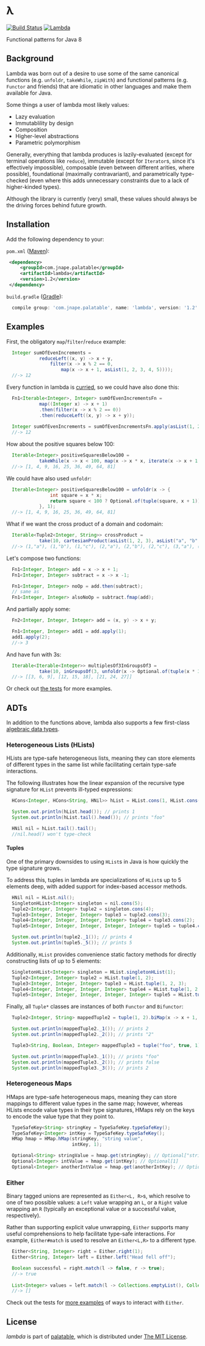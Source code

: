 λ
======
[![Build Status](https://travis-ci.org/palatable/lambda.svg)](https://travis-ci.org/palatable/lambda)
[![Lambda](https://img.shields.io/maven-central/v/com.jnape.palatable/lambda.svg?maxAge=2592000)](http://search.maven.org/#search%7Cga%7C1%7Ccom.jnape.palatable.lambda)

Functional patterns for Java 8

Background
----------

Lambda was born out of a desire to use some of the same canonical functions (e.g. `unfoldr`, `takeWhile`, `zipWith`) and functional patterns (e.g. `Functor` and friends) that are idiomatic in other languages and make them available for Java.

Some things a user of lambda most likely values:

- Lazy evaluation
- Immutablility by design
- Composition
- Higher-level abstractions
- Parametric polymorphism

Generally, everything that lambda produces is lazily-evaluated (except for terminal operations like `reduce`), immutable (except for `Iterator`s, since it's effectively impossible), composable (even between different arities, where possible), foundational (maximally contravariant), and parametrically type-checked (even where this adds unnecessary constraints due to a lack of higher-kinded types).

Although the library is currently (very) small, these values should always be the driving forces behind future growth.

Installation
------------

Add the following dependency to your:
 
`pom.xml` ([Maven](https://maven.apache.org/guides/introduction/introduction-to-dependency-mechanism.html)):
 
```xml
 <dependency>
     <groupId>com.jnape.palatable</groupId>
     <artifactId>lambda</artifactId>
     <version>1.2</version>
 </dependency>
```
 
`build.gradle` ([Gradle](https://docs.gradle.org/current/userguide/dependency_management.html)):
 
```gradle
  compile group: 'com.jnape.palatable', name: 'lambda', version: '1.2'
```
  

Examples
--------

First, the obligatory `map`/`filter`/`reduce` example:
```Java
  Integer sumOfEvenIncrements =
            reduceLeft((x, y) -> x + y,
                filter(x -> x % 2 == 0,
                    map(x -> x + 1, asList(1, 2, 3, 4, 5))));
  //-> 12
```

Every function in lambda is [curried](https://www.wikiwand.com/en/Currying), so we could have also done this:
```Java
  Fn1<Iterable<Integer>, Integer> sumOfEvenIncrementsFn =
            map((Integer x) -> x + 1)
            .then(filter(x -> x % 2 == 0))
            .then(reduceLeft((x, y) -> x + y));
  
  Integer sumOfEvenIncrements = sumOfEvenIncrementsFn.apply(asList(1, 2, 3, 4, 5));
  //-> 12
```

How about the positive squares below 100:

```Java
  Iterable<Integer> positiveSquaresBelow100 =
            takeWhile(x -> x < 100, map(x -> x * x, iterate(x -> x + 1, 1)));
  //-> [1, 4, 9, 16, 25, 36, 49, 64, 81]
```

We could have also used `unfoldr`:

```Java
  Iterable<Integer> positiveSquaresBelow100 = unfoldr(x -> {
                int square = x * x;
                return square < 100 ? Optional.of(tuple(square, x + 1)) : Optional.empty();
            }, 1);
  //-> [1, 4, 9, 16, 25, 36, 49, 64, 81]
```

What if we want the cross product of a domain and codomain:

```Java
  Iterable<Tuple2<Integer, String>> crossProduct =
            take(10, cartesianProduct(asList(1, 2, 3), asList("a", "b", "c")));
  //-> (1,"a"), (1,"b"), (1,"c"), (2,"a"), (2,"b"), (2,"c"), (3,"a"), (3,"b"), (3,"c")
```

Let's compose two functions:

```Java
  Fn1<Integer, Integer> add = x -> x + 1;
  Fn1<Integer, Integer> subtract = x -> x -1;

  Fn1<Integer, Integer> noOp = add.then(subtract);
  // same as
  Fn1<Integer, Integer> alsoNoOp = subtract.fmap(add);
```

And partially apply some:

```Java
  Fn2<Integer, Integer, Integer> add = (x, y) -> x + y;

  Fn1<Integer, Integer> add1 = add.apply(1);
  add1.apply(2);
  //-> 3
```

And have fun with 3s:

```Java
  Iterable<Iterable<Integer>> multiplesOf3InGroupsOf3 =
            take(10, inGroupsOf(3, unfoldr(x -> Optional.of(tuple(x * 3, x + 1)), 1)));
  //-> [[3, 6, 9], [12, 15, 18], [21, 24, 27]]
```

Or check out [the tests](https://github.com/palatable/lambda/tree/master/src/test/java/com/jnape/palatable/lambda/functions/builtin) for more examples.

ADTs
----

In addition to the functions above, lambda also supports a few first-class [algebraic data types](https://www.wikiwand.com/en/Algebraic_data_type).

### Heterogeneous Lists (HLists)

HLists are type-safe heterogeneous lists, meaning they can store elements of different types in the same list while facilitating certain type-safe interactions.

The following illustrates how the linear expansion of the recursive type signature for `HList` prevents ill-typed expressions:

```Java
  HCons<Integer, HCons<String, HNil>> hList = HList.cons(1, HList.cons("foo", HList.nil()));

  System.out.println(hList.head()); // prints 1
  System.out.println(hList.tail().head()); // prints "foo"

  HNil nil = hList.tail().tail();
  //nil.head() won't type-check
```

#### Tuples

One of the primary downsides to using `HList`s in Java is how quickly the type signature grows.

To address this, tuples in lambda are specializations of `HList`s up to 5 elements deep, with added support for index-based accessor methods.

```Java
  HNil nil = HList.nil();
  SingletonHList<Integer> singleton = nil.cons(5);
  Tuple2<Integer, Integer> tuple2 = singleton.cons(4);
  Tuple3<Integer, Integer, Integer> tuple3 = tuple2.cons(3);
  Tuple4<Integer, Integer, Integer, Integer> tuple4 = tuple3.cons(2);
  Tuple5<Integer, Integer, Integer, Integer, Integer> tuple5 = tuple4.cons(1);

  System.out.println(tuple2._1()); // prints 4
  System.out.println(tuple5._5()); // prints 5
```

Additionally, `HList` provides convenience static factory methods for directly constructing lists of up to 5 elements:

```Java
  SingletonHList<Integer> singleton = HList.singletonHList(1);
  Tuple2<Integer, Integer> tuple2 = HList.tuple(1, 2);
  Tuple3<Integer, Integer, Integer> tuple3 = HList.tuple(1, 2, 3);
  Tuple4<Integer, Integer, Integer, Integer> tuple4 = HList.tuple(1, 2, 3, 4);
  Tuple5<Integer, Integer, Integer, Integer, Integer> tuple5 = HList.tuple(1, 2, 3, 4, 5);
```

Finally, all `Tuple*` classes are instances of both `Functor` and `Bifunctor`:

```Java
  Tuple2<Integer, String> mappedTuple2 = tuple(1, 2).biMap(x -> x + 1, Object::toString);

  System.out.println(mappedTuple2._1()); // prints 2
  System.out.println(mappedTuple2._2()); // prints "2"

  Tuple3<String, Boolean, Integer> mappedTuple3 = tuple("foo", true, 1).biMap(x -> !x, x -> x + 1);

  System.out.println(mappedTuple3._1()); // prints "foo"
  System.out.println(mappedTuple3._2()); // prints false
  System.out.println(mappedTuple3._3()); // prints 2
```

### Heterogeneous Maps

HMaps are type-safe heterogeneous maps, meaning they can store mappings to different value types in the same map; however, whereas HLists encode value types in their type signatures, HMaps rely on the keys to encode the value type that they point to. 

```Java
  TypeSafeKey<String> stringKey = TypeSafeKey.typeSafeKey();
  TypeSafeKey<Integer> intKey = TypeSafeKey.typeSafeKey();
  HMap hmap = HMap.hMap(stringKey, "string value",
                        intKey, 1);

  Optional<String> stringValue = hmap.get(stringKey); // Optional["string value"]
  Optional<Integer> intValue = hmap.get(intKey); // Optional[1]
  Optional<Integer> anotherIntValue = hmap.get(anotherIntKey); // Optional.empty
```    

### Either

Binary tagged unions are represented as `Either<L, R>`s, which resolve to one of two possible values: a `Left` value wrapping an `L`, or a `Right` value wrapping an `R` (typically an exceptional value or a successful value, respectively).

Rather than supporting explicit value unwrapping, `Either` supports many useful comprehensions to help facilitate type-safe interactions. For example, `Either#match` is used to resolve an `Either<L,R>` to a different type.    

```Java
  Either<String, Integer> right = Either.right(1);
  Either<String, Integer> left = Either.left("Head fell off");

  Boolean successful = right.match(l -> false, r -> true);
  //-> true
  
  List<Integer> values = left.match(l -> Collections.emptyList(), Collections::singletonList);
  //-> [] 
```

Check out the tests for [more examples](https://github.com/palatable/lambda/blob/master/src/test/java/com/jnape/palatable/lambda/adt/EitherTest.java) of ways to interact with `Either`.

License
-------

_lambda_ is part of [palatable](http://www.github.com/palatable), which is distributed under [The MIT License](http://choosealicense.com/licenses/mit/).
